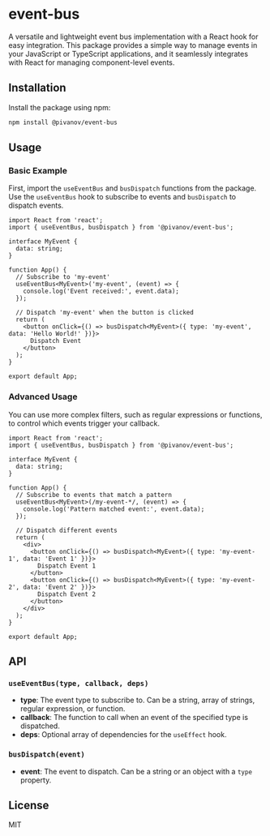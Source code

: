 
# event-bus

A versatile and lightweight event bus implementation with a React hook for easy integration. This package provides a simple way to manage events in your JavaScript or TypeScript applications, and it seamlessly integrates with React for managing component-level events.

## Installation

Install the package using npm:

```bash
npm install @pivanov/event-bus
```

## Usage

### Basic Example

First, import the `useEventBus` and `busDispatch` functions from the package. Use the `useEventBus` hook to subscribe to events and `busDispatch` to dispatch events.

```tsx
import React from 'react';
import { useEventBus, busDispatch } from '@pivanov/event-bus';

interface MyEvent {
  data: string;
}

function App() {
  // Subscribe to 'my-event'
  useEventBus<MyEvent>('my-event', (event) => {
    console.log('Event received:', event.data);
  });

  // Dispatch 'my-event' when the button is clicked
  return (
    <button onClick={() => busDispatch<MyEvent>({ type: 'my-event', data: 'Hello World!' })}>
      Dispatch Event
    </button>
  );
}

export default App;
```

### Advanced Usage

You can use more complex filters, such as regular expressions or functions, to control which events trigger your callback.

```tsx
import React from 'react';
import { useEventBus, busDispatch } from '@pivanov/event-bus';

interface MyEvent {
  data: string;
}

function App() {
  // Subscribe to events that match a pattern
  useEventBus<MyEvent>(/my-event-*/, (event) => {
    console.log('Pattern matched event:', event.data);
  });

  // Dispatch different events
  return (
    <div>
      <button onClick={() => busDispatch<MyEvent>({ type: 'my-event-1', data: 'Event 1' })}>
        Dispatch Event 1
      </button>
      <button onClick={() => busDispatch<MyEvent>({ type: 'my-event-2', data: 'Event 2' })}>
        Dispatch Event 2
      </button>
    </div>
  );
}

export default App;
```

## API

### `useEventBus(type, callback, deps)`

- **type**: The event type to subscribe to. Can be a string, array of strings, regular expression, or function.
- **callback**: The function to call when an event of the specified type is dispatched.
- **deps**: Optional array of dependencies for the `useEffect` hook.

### `busDispatch(event)`

- **event**: The event to dispatch. Can be a string or an object with a `type` property.

## License

MIT
